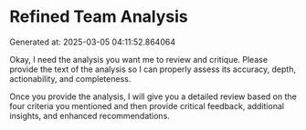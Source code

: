 # Refined Team Analysis
Generated at: 2025-03-05 04:11:52.864064

Okay, I need the analysis you want me to review and critique. Please provide the text of the analysis so I can properly assess its accuracy, depth, actionability, and completeness.

Once you provide the analysis, I will give you a detailed review based on the four criteria you mentioned and then provide critical feedback, additional insights, and enhanced recommendations.

